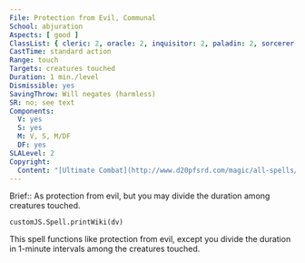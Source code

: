 ```yaml
---
File: Protection from Evil, Communal
School: abjuration
Aspects: [ good ]
ClassList: { cleric: 2, oracle: 2, inquisitor: 2, paladin: 2, sorcerer: 2, wizard: 2, summoner: 2, unchained summoner: 2 }
CastTime: standard action
Range: touch
Targets: creatures touched
Duration: 1 min./level
Dismissible: yes
SavingThrow: Will negates (harmless)
SR: no; see text
Components:
  V: yes
  S: yes
  M: V, S, M/DF
  DF: yes
SLALevel: 2
Copyright:
  Content: "[Ultimate Combat](http://www.d20pfsrd.com/magic/all-spells/p/protection-from-evil#TOC-Protection-from-Evil-Communal)"
---
```

Brief:: As protection from evil, but you may divide the duration among creatures touched.

```dataviewjs
customJS.Spell.printWiki(dv)
```

This spell functions like protection from evil, except you divide the duration in 1-minute intervals among the creatures touched.
